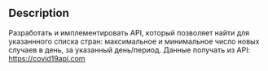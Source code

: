 ## Description
Разработать и имплементировать API,
который позволяет найти для указаннного списка стран:
максимальное и минимальное число новых случаев в день,
за указанный день/период.
Данные получать из API: https://covid19api.com